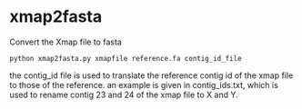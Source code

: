 # xmap2fasta

Convert the Xmap file to fasta

    python xmap2fasta.py xmapfile reference.fa contig_id_file

the contig_id file is used to translate the reference contig id of the xmap file to those of the reference. an example is given in contig_ids.txt, which is used to rename contig 23 and 24 of the xmap file to X and Y.
